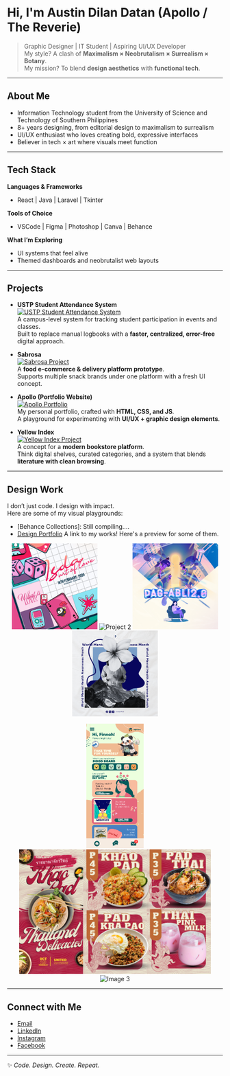# Hi, I'm Austin Dilan Datan (Apollo / The Reverie)

> Graphic Designer | IT Student | Aspiring UI/UX Developer  
> My style? A clash of **Maximalism × Neobrutalism × Surrealism × Botany**.  
> My mission? To blend **design aesthetics** with **functional tech**.

---

## About Me
- Information Technology student from the University of Science and Technology of Southern Philippines 
- 8+ years designing, from editorial design to maximalism to surrealism  
- UI/UX enthusiast who loves creating bold, expressive interfaces  
- Believer in tech × art where visuals meet function  

---

## Tech Stack
**Languages & Frameworks**  
- React | Java | Laravel | Tkinter  

**Tools of Choice**  
- VSCode | Figma | Photoshop | Canva | Behance 

**What I’m Exploring**  
- UI systems that feel alive  
- Themed dashboards and neobrutalist web layouts  

---

## Projects

- **USTP Student Attendance System**  
  [![USTP Student Attendance System](https://via.placeholder.com/600x300?text=USTP+Attendance+System+Preview)](https://github.com/)  
  A campus-level system for tracking student participation in events and classes.  
  Built to replace manual logbooks with a **faster, centralized, error-free** digital approach.  

- **Sabrosa**  
  [![Sabrosa Project](https://via.placeholder.com/600x300?text=Sabrosa+Food+E-Commerce+Prototype)](https://github.com/)  
  A **food e-commerce & delivery platform prototype**.  
  Supports multiple snack brands under one platform with a fresh UI concept.  

- **Apollo (Portfolio Website)**  
  [![Apollo Portfolio](https://via.placeholder.com/600x300?text=Apollo+Portfolio+Website)](https://github.com/)  
  My personal portfolio, crafted with **HTML, CSS, and JS**.  
  A playground for experimenting with **UI/UX + graphic design elements**.  

- **Yellow Index**  
  [![Yellow Index Project](https://via.placeholder.com/600x300?text=Yellow+Index+Bookstore+Concept)](https://github.com/)  
  A concept for a **modern bookstore platform**.  
  Think digital shelves, curated categories, and a system that blends **literature with clean browsing**.  

---

## Design Work
I don’t just code. I design with impact.  
Here are some of my visual playgrounds:

- [Behance Collections]: Still compiling....
- [Design Portfolio](https://drive.google.com/drive/folders/1rEgQEuASnoaig2T-FoAB-_GaDQ9VcFQC) A link to my works! Here's a preview for some of them.
  
<p align="center">
  <img src="assets/ISDA%20Art%20of%20Love.png" alt="ISDA Art of Love" width="200"/>
  <img src="assets/Midterms%20POSTER.png" alt="Project 2" width="200"/>
  <img src="assets/PAG%20ABLI.png" alt="Project 3" width="200"/>
  <img src="assets/INSPIRATIONAL%20ADVOCACY%20POSTERS%20.png" alt="Project 4" width="200"/>
</p>
<p align="center">
  <img src="assets/Cognicare%202.png" alt="Image 2" height="290"/>
  <img src="assets/Flavors%20of%20Thailand.png" alt="Image 1" height="290"/>
  <img src="assets/2.png" alt="Image 3" height="290"/>
</p>

---

## Connect with Me
- [Email](mailto:austindatan@gmail.com)  
- [LinkedIn](https://www.linkedin.com/in/austindatan/)  
- [Instagram](https://www.instagram.com/dilan_06p5/#)  
- [Facebook](https://www.facebook.com/austin.datan/)  

---

✨ *Code. Design. Create. Repeat.*  
